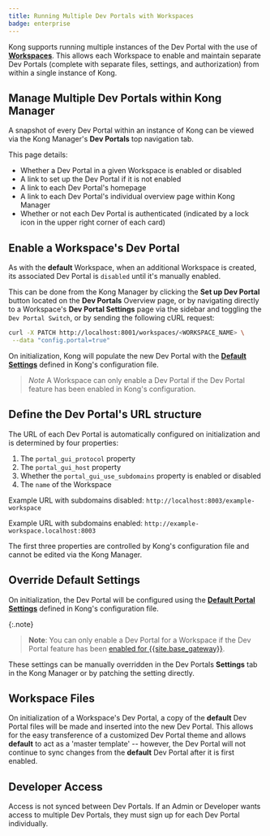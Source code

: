 ```yaml
---
title: Running Multiple Dev Portals with Workspaces
badge: enterprise
---
```


Kong supports running multiple instances of the Dev Portal with the use of
[**Workspaces**](/gateway/{{page.kong_version}}/admin-api/workspaces/reference). This allows each Workspace to enable
and maintain separate Dev Portals (complete with separate files, settings, and
authorization) from within a single instance of Kong.

## Manage Multiple Dev Portals within Kong Manager

A snapshot of every Dev Portal within an instance of Kong can be viewed via
the Kong Manager's **Dev Portals** top navigation tab.

This page details:

- Whether a Dev Portal in a given Workspace is enabled or disabled
- A link to set up the Dev Portal if it is not enabled
- A link to each Dev Portal's homepage
- A link to each Dev Portal's individual overview page within Kong Manager
- Whether or not each Dev Portal is authenticated (indicated by a lock icon
in the upper right corner of each card)

## Enable a Workspace's Dev Portal

As with the **default** Workspace, when an additional Workspace is created, 
its associated Dev Portal is `disabled` until it's manually enabled.

This can be done from the Kong Manager by clicking the **Set up Dev Portal**
button located on the **Dev Portals** Overview page, or by navigating directly
to a Workspace's **Dev Portal Settings** page via the sidebar and toggling the
`Dev Portal Switch`, or by sending the following cURL request:

```bash
curl -X PATCH http://localhost:8001/workspaces/<WORKSPACE_NAME> \
 --data "config.portal=true"
```

On initialization, Kong will populate the new Dev Portal with the [**Default Settings**](/gateway/{{page.kong_version}}/reference/configuration/#dev-portal) defined in Kong's configuration file.

>*Note* A Workspace can only enable a Dev Portal if the Dev Portal feature has been enabled in Kong's configuration.


## Define the Dev Portal's URL structure

The URL of each Dev Portal is automatically configured on initialization and
is determined by four properties:

1. The `portal_gui_protocol` property
2. The `portal_gui_host` property
3. Whether the `portal_gui_use_subdomains` property is enabled or disabled
4. The `name` of the Workspace

Example URL with subdomains disabled: `http://localhost:8003/example-workspace`

Example URL with subdomains enabled: `http://example-workspace.localhost:8003`

The first three properties are controlled by Kong's configuration file and
cannot be edited via the Kong Manager.

## Override Default Settings

On initialization, the Dev Portal will be configured using the [**Default Portal Settings**](/gateway/{{page.kong_version}}/reference/configuration/#dev-portal) defined in Kong's configuration file.

{:.note}
> **Note**: You can only enable a Dev Portal for a Workspace if the
Dev Portal feature has been [enabled for {{site.base_gateway}}](/gateway/{{page.kong_version}}/developer-portal/enable-dev-portal/).

These settings can be manually overridden in the Dev Portals **Settings** tab
in the Kong Manager or by patching the setting directly.

## Workspace Files

On initialization of a Workspace's Dev Portal, a copy of the **default** Dev Portal files will be made and inserted into the new Dev Portal. This allows for the easy transference of a customized Dev Portal theme and allows **default** to act as a 'master template' -- however, the Dev Portal will not continue to sync changes from the **default** Dev Portal after it is first enabled.

## Developer Access

Access is not synced between Dev Portals. If an Admin or Developer wants access to multiple Dev Portals, they must sign up for each Dev Portal individually.

